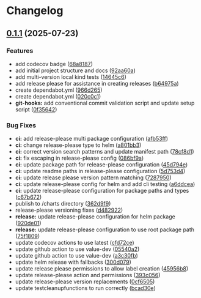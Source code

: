 # Changelog

## [0.1.1](https://github.com/rl-io/coredns-ingress-sync/compare/coredns-ingress-sync-v0.1.0...coredns-ingress-sync-v0.1.1) (2025-07-23)


### Features

* add codecov badge ([68a8187](https://github.com/rl-io/coredns-ingress-sync/commit/68a8187ca34a6f2f5db4956c3630b056057cdb8f))
* add initial project structure and docs ([92aa60a](https://github.com/rl-io/coredns-ingress-sync/commit/92aa60a531df1cf36b2755d976ddaf07525f9464))
* add multi-version local kind tests ([14645c6](https://github.com/rl-io/coredns-ingress-sync/commit/14645c6eaedf2d62b2b15dc63b070254073cddfb))
* add release please for assistance in creating releases ([b64975a](https://github.com/rl-io/coredns-ingress-sync/commit/b64975a1b67a728d5b0508e0b24b8c4f9ea96f77))
* create dependabot.yml ([966d265](https://github.com/rl-io/coredns-ingress-sync/commit/966d2652fc64ac874afddf62c8f61ad297491b89))
* create dependabot.yml ([020c0c1](https://github.com/rl-io/coredns-ingress-sync/commit/020c0c1156f5b439c6b51be670415958f6281bbd))
* **git-hooks:** add conventional commit validation script and update setup script ([0f35642](https://github.com/rl-io/coredns-ingress-sync/commit/0f35642209fa34211b0c99e34a3f3b34e9f360a1))


### Bug Fixes

* **ci:** add release-please multi package configuration ([afb53ff](https://github.com/rl-io/coredns-ingress-sync/commit/afb53ffc02f268304d989176a8aa2fff8c9e69d2))
* **ci:** change release-please type to helm ([a801bb3](https://github.com/rl-io/coredns-ingress-sync/commit/a801bb3d6e921391277f86580054694cc42e2cd6))
* **ci:** correct version search patterns and update manifest path ([78cf8d1](https://github.com/rl-io/coredns-ingress-sync/commit/78cf8d120eefdb6a81492caa7405ace586306932))
* **ci:** fix escaping in release-please config ([086bf9a](https://github.com/rl-io/coredns-ingress-sync/commit/086bf9a48c7005245f97e0653f073f6f392e71d4))
* **ci:** update package path for release-please configuration ([45d794e](https://github.com/rl-io/coredns-ingress-sync/commit/45d794edcb2e80f497dbc642ab8b8ec7eda91a6f))
* **ci:** update readme paths in release-please configuration ([5d753d4](https://github.com/rl-io/coredns-ingress-sync/commit/5d753d4cc34cebc1275022c05a8c9fe98e3a2880))
* **ci:** update release please version pattern matching ([7287950](https://github.com/rl-io/coredns-ingress-sync/commit/72879500fdebacbd18e02c695989ce340abff7a6))
* **ci:** update release-please config for helm and add cli testing ([a6ddcea](https://github.com/rl-io/coredns-ingress-sync/commit/a6ddcea641c4d9afc08b8426acc4fdd90f9a1968))
* **ci:** update release-please configuration for package paths and types ([c67b672](https://github.com/rl-io/coredns-ingress-sync/commit/c67b672697dbe378fd9a2dbc9064bf550c5c8d33))
* publish to /charts directory ([362d9f9](https://github.com/rl-io/coredns-ingress-sync/commit/362d9f98cc4342cb7dad7aaaa5814afc9f15762f))
* release-please versioning fixes ([d482922](https://github.com/rl-io/coredns-ingress-sync/commit/d482922b852d4882329c90a2d3ab8b7a15cb852d))
* **release:** update release-please configuration for helm package ([920de01](https://github.com/rl-io/coredns-ingress-sync/commit/920de0149ff61ac5587d93e98bdc692247a537f6))
* **release:** update release-please configuration to use root package path ([75f1809](https://github.com/rl-io/coredns-ingress-sync/commit/75f1809f46338a59ab1a58d6310ba3a9b890b5bf))
* update codecov actions to use latest ([cfd72ce](https://github.com/rl-io/coredns-ingress-sync/commit/cfd72ce238470e3732893ab8524d9adb236a4be5))
* update github action to use value-dev ([05540a2](https://github.com/rl-io/coredns-ingress-sync/commit/05540a23df7b9eb3cc2c2340833b9f18b69c6ef8))
* update github action to use value-dev ([a3c30fb](https://github.com/rl-io/coredns-ingress-sync/commit/a3c30fb8c91475788836cf828a834225232f95cd))
* update helm release with fallbacks ([300d079](https://github.com/rl-io/coredns-ingress-sync/commit/300d0794380c3e51c37ea18a1f0b31e7633c53e0))
* update release please permissions to allow label creation ([45956b8](https://github.com/rl-io/coredns-ingress-sync/commit/45956b8e26302822eb1b396415399397eb1c9d9c))
* update release-please action and permissions ([393c056](https://github.com/rl-io/coredns-ingress-sync/commit/393c05608299d0878a8b844df3f237470b532d3f))
* update release-please version replacements ([0cf6505](https://github.com/rl-io/coredns-ingress-sync/commit/0cf6505cbcdf2792fe8642103155820d0e780fce))
* update testcleanupfunctions to run correctly ([bcad30e](https://github.com/rl-io/coredns-ingress-sync/commit/bcad30e32587e04c71347e4ac1fdf5d678d3732f))
